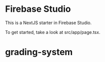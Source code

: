 # Firebase Studio

This is a NextJS starter in Firebase Studio.

To get started, take a look at src/app/page.tsx.
# grading-system
